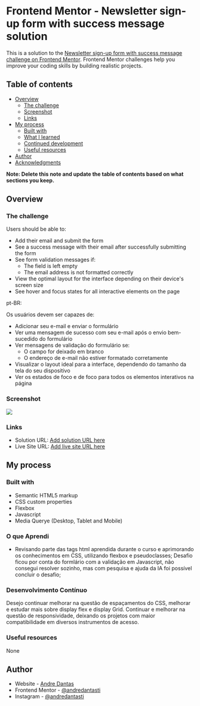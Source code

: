 # Frontend Mentor - Newsletter sign-up form with success message solution

This is a solution to the [Newsletter sign-up form with success message challenge on Frontend Mentor](https://www.frontendmentor.io/challenges/newsletter-signup-form-with-success-message-3FC1AZbNrv). Frontend Mentor challenges help you improve your coding skills by building realistic projects. 

## Table of contents

- [Overview](#overview)
  - [The challenge](#the-challenge)
  - [Screenshot](#screenshot)
  - [Links](#links)
- [My process](#my-process)
  - [Built with](#built-with)
  - [What I learned](#what-i-learned)
  - [Continued development](#continued-development)
  - [Useful resources](#useful-resources)
- [Author](#author)
- [Acknowledgments](#acknowledgments)

**Note: Delete this note and update the table of contents based on what sections you keep.**

## Overview

### The challenge

Users should be able to:

- Add their email and submit the form
- See a success message with their email after successfully submitting the form
- See form validation messages if:
  - The field is left empty
  - The email address is not formatted correctly
- View the optimal layout for the interface depending on their device's screen size
- See hover and focus states for all interactive elements on the page

pt-BR:

Os usuários devem ser capazes de:

- Adicionar seu e-mail e enviar o formulário
- Ver uma mensagem de sucesso com seu e-mail após o envio bem-sucedido do formulário
- Ver mensagens de validação do formulário se:
   - O campo for deixado em branco
   - O endereço de e-mail não estiver formatado corretamente
- Visualizar o layout ideal para a interface, dependendo do tamanho da tela do seu dispositivo
- Ver os estados de foco e de foco para todos os elementos interativos na página

### Screenshot

![](./images/animacao.gif)

### Links

- Solution URL: [Add solution URL here](https://your-solution-url.com)
- Live Site URL: [Add live site URL here](https://your-live-site-url.com)

## My process

### Built with

- Semantic HTML5 markup
- CSS custom properties
- Flexbox
- Javascript
- Media Querye (Desktop, Tablet and Mobile)

### O que Aprendi

- Revisando parte das tags html aprendida durante o curso e aprimorando os conhecimentos em CSS, utilizando flexbox e pseudoclasses; Desafio ficou por conta do formlário com a validação em Javascript, não consegui resolver sozinho, mas com pesquisa e ajuda da IA foi possível concluir o desafio;

### Desenvolvimento Contínuo

Desejo continuar melhorar na questão de espaçamentos do CSS, melhorar e estudar mais sobre display flex e display Grid.
Continuar e melhorar na questão de responsividade, deixando os projetos com maior compatibilidade em diversos instrumentos de acesso.


### Useful resources

None

## Author

- Website - [Andre Dantas](https://github.com/andredantasti)
- Frontend Mentor - [@andredantasti](https://www.frontendmentor.io/profile/andredantasti)
- Instagram - [@andredantasti](https://www.instagram.com/andredantasti)
